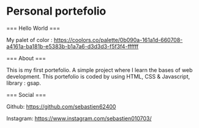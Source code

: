 # Personal portefolio
=== Hello World ===

My palet of color : https://coolors.co/palette/0b090a-161a1d-660708-a4161a-ba181b-e5383b-b1a7a6-d3d3d3-f5f3f4-ffffff

=== About ===

This is my first portefolio. A simple project where I learn the bases of web development.
This portefolio is coded by using HTML, CSS & Javascript, library : gsap.

=== Social ===

Github: https://github.com/sebastien62400

Instagram: https://www.instagram.com/sebastien010703/
